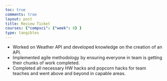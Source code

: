 ```yaml
---
toc: true
comments: true
layout: post
title: Review Ticket
courses: {"compsci": {"week": 8} }
type: tangibles
---
```



- Worked on Weather API and developed knowledge on the creation of an API. 
- Implemented agile methodology by ensuring everyone in team is getting their chunks of work completed.
- Completed all necessary HW hacks and popcorn hacks for team teaches and went above and beyond in capable areas.